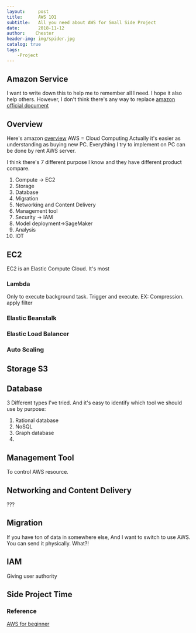 ```yaml
---
layout:     post
title:      AWS 1O1
subtitle:   All you need about AWS for Small Side Project
date:       2018-11-12
author:    Chester
header-img: img/spider.jpg
catalog: true
tags:
    -Project
---
```


## Amazon Service
I want to write down this to help me to remember all I need. I hope it also help others. 
However, I don't think there's any way to replace [amazon official document](https://docs.aws.amazon.com/zh_cn/AWSEC2/latest/UserGuide/concepts.html)



## Overview
Here's amazon [overview](https://docs.aws.amazon.com/aws-technical-content/latest/aws-overview/aws-overview.pdf?icmpid=link_from_whitepapers_page)
AWS = Cloud Computing
Actually it's easier as understanding as buying new PC. Everything I try to implement on PC can be done by rent AWS server.

I think there's 7 different purpose I know and they have different product compare.
 1. Compute -> EC2
 2. Storage
 3. Database
 4. Migration
 5. Networking and Content Delivery
 6. Management tool
 7. Security -> IAM
 8. Model deployment->SageMaker
 9. Analysis
 10. IOT 

## EC2
EC2 is an Elastic Compute Cloud. It's most
### Lambda
Only to execute background task.
Trigger and execute.
EX: Compression. apply filter
### Elastic Beanstalk
### Elastic Load Balancer
### Auto Scaling

## Storage S3
## Database
3 Different types I've tried. And it's easy to identify which tool we should use by purpose:

 1. Rational database
 2. NoSQL
 3. Graph database
 4. 

## Management Tool
To control AWS resource.

## Networking and Content Delivery
???

## Migration
If you have ton of data in somewhere else, And I want to switch to use AWS. You can send it physically. 
What?!


## IAM
Giving user authority

## Side Project Time


### Reference
[AWS for beginner](https://www.youtube.com/watch?v=IT1X42D1KeA)
<!--stackedit_data:
eyJoaXN0b3J5IjpbMTIzMDY2ODM3NSwxNjEzNzQwMTQ3XX0=
-->